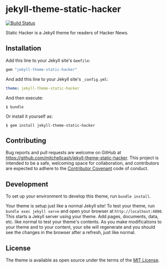 # jekyll-theme-static-hacker

[![Build Status](https://travis-ci.org/mitchellcash/jekyll-theme-static-hacker.svg?branch=master)](https://travis-ci.org/mitchellcash/jekyll-theme-static-hacker)

Static Hacker is a Jekyll theme for readers of Hacker News.

## Installation

Add this line to your Jekyll site's `Gemfile`:

```ruby
gem "jekyll-theme-static-hacker"
```

And add this line to your Jekyll site's `_config.yml`:

```yaml
theme: jekyll-theme-static-hacker
```

And then execute:

    $ bundle

Or install it yourself as:

    $ gem install jekyll-theme-static-hacker

## Contributing

Bug reports and pull requests are welcome on GitHub at https://github.com/mitchellcash/jekyll-theme-static-hacker. This project is intended to be a safe, welcoming space for collaboration, and contributors are expected to adhere to the [Contributor Covenant](http://contributor-covenant.org) code of conduct.

## Development

To set up your environment to develop this theme, run `bundle install`.

Your theme is setup just like a normal Jekyll site! To test your theme, run `bundle exec jekyll serve` and open your browser at `http://localhost:4000`. This starts a Jekyll server using your theme. Add pages, documents, data, etc. like normal to test your theme's contents. As you make modifications to your theme and to your content, your site will regenerate and you should see the changes in the browser after a refresh, just like normal.

## License

The theme is available as open source under the terms of the [MIT License](https://opensource.org/licenses/MIT).
